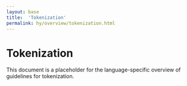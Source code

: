 ```yaml
---
layout: base
title:  'Tokenization'
permalink: hy/overview/tokenization.html
---
```


# Tokenization

This document is a placeholder for the language-specific overview of
guidelines for tokenization.
